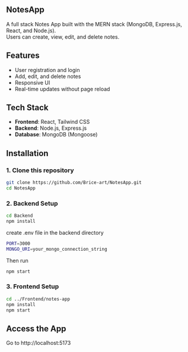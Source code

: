 ## NotesApp

A full stack Notes App built with the MERN stack (MongoDB, Express.js, React, and Node.js).  
Users can create, view, edit, and delete notes.

## Features

- User registration and login
- Add, edit, and delete notes
- Responsive UI
- Real-time updates without page reload

## Tech Stack

- **Frontend**: React, Tailwind CSS
- **Backend**: Node.js, Express.js
- **Database**: MongoDB (Mongoose)

## Installation

### 1. Clone this repository

```bash
git clone https://github.com/Brice-art/NotesApp.git
cd NotesApp
```
### 2. Backend Setup

```bash
cd Backend
npm install
```
create .env file in the backend directory
```bash
PORT=3000
MONGO_URI=your_mongo_connection_string
```
Then run
```bash
npm start
```
### 3. Frontend Setup

```bash
cd ../Frontend/notes-app
npm install
npm start
```
## Access the App
Go to http://localhost:5173